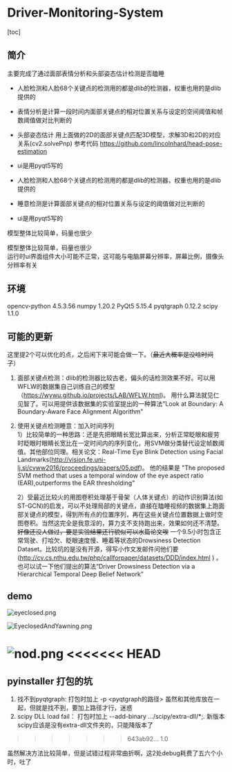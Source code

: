 # Driver-Monitoring-System

[toc]
## 简介
主要完成了通过面部表情分析和头部姿态估计检测是否瞌睡
- 人脸检测和人脸68个关键点的检测用的都是dlib的检测器，权重也用的是dlib提供的   
- 表情分析是计算一段时间内面部关键点的相对位置关系与设定的空间阈值和帧数阈值做对比判断的 
- 头部姿态估计  用上面做的2D的面部关键点匹配3D模型，求解3D和2D的对应关系(cv2.solvePnp)  参考代码 https://github.com/lincolnhard/head-pose-estimation      
- ui是用pyqt5写的  

- 人脸检测和人脸68个关键点的检测用的都是dlib的检测器，权重也用的是dlib提供的   
- 睡意检测是计算面部关键点的相对位置关系与设定的阈值做对比判断的         
- ui是用pyqt5写的  

模型整体比较简单，码量也很少   

模型整体比较简单，码量也很少  
运行时ui界面组件大小可能不正常，这可能与电脑屏幕分辨率，屏幕比例，摄像头分辨率有关 
## 环境
opencv-python          4.5.3.56
numpy                    1.20.2
PyQt5                 5.15.4
pyqtgraph               0.12.2
scipy                 1.1.0

## 可能的更新
这里提2个可以优化的点，之后闲下来可能会做一下。（~~最近大概率是没啥时间了~~）   
1. 面部关键点检测：dlib的检测器比较古老，偏头的话检测效果不好。可以用WFLW的数据集自己训练自己的模型（https://wywu.github.io/projects/LAB/WFLW.html)。 用什么算法就见仁见智了。可以用提供该数据集的实验室提出的一种算法"Look at Boundary: A Boundary-Aware Face Alignment Algorithm"
2. 使用关键点检测睡意：加入时间序列  
    1）比较简单的一种思路：还是先把眼睛长宽比算出来，分析正常眨眼和疲劳时眨眼时眼睛长宽比在一定时间内的序列变化，用SVM做分类替代设定帧数阈值。其他部位同理。相关论文：Real-Time Eye Blink Detection using Facial Landmarks(http://vision.fe.uni-lj.si/cvww2016/proceedings/papers/05.pdf)。 他的结果是   "The proposed SVM method that uses a temporal window of the eye aspect ratio (EAR),outperforms the EAR thresholding"

    2）受最近比较火的用图卷积处理基于骨架（人体关键点）的动作识别算法(如ST-GCN)的启发，可以不处理局部的关键点，直接在瞌睡视频的数据集上跑面部关键点的模型，得到所有点的位置序列，再在这些关键点位置数据上做时空图卷积。当然这完全是我意淫的，算力支不支持跑出来，效果如何还不清楚。~~好像还没人做过，要是实验结果还行貌似可以水篇论文唉~~ 
    一个9.5小时包含正常驾驶、打哈欠、眨眼速度慢、睡着等状态的Drowsiness Detection Dataset。比较坑的是没有开源，得写小作文发邮件问他们要 (http://cv.cs.nthu.edu.tw/php/callforpaper/datasets/DDD/index.html ) 。也可以试一下他们提出的算法“Driver Drowsiness Detection via a Hierarchical Temporal Deep Belief Network”

## demo
![eyeclosed.png](https://i.loli.net/2021/10/05/cJ537yCUv1Dq8YT.png)

![EyeclosedAndYawning.png](https://i.loli.net/2021/10/05/OBpzx5Ngt3UMDq6.png)

![nod.png](https://i.loli.net/2021/10/05/4jO2oF1JbSaARuW.png)
<<<<<<< HEAD
=======


## pyinstaller 打包的坑
1. 找不到pyqtgraph:
   打包时加上 -p <pyqtgraph的路径>
   虽然和其他库放在一起，但就是找不到，要加上路径才行，迷惑
2. scipy DLL load fail：
   打包时加上  --add-binary .../scipy/extra-dll/*;.
   新版本scipy应该是没有extra-dll文件夹的，只能降版本了
>>>>>>> 643ab92... 1.0

虽然解决方法比较简单，但是试错过程非常曲折啊，这2处debug耗费了五六个小时，吐了



